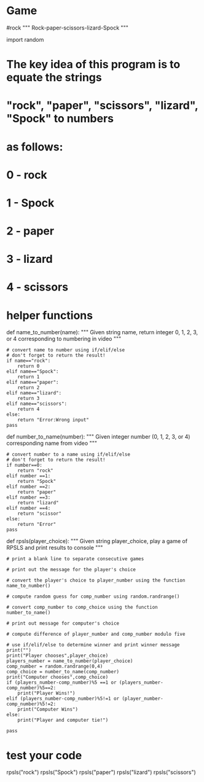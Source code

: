 # Game
#rock
"""
Rock-paper-scissors-lizard-Spock
"""

import random

# The key idea of this program is to equate the strings
# "rock", "paper", "scissors", "lizard", "Spock" to numbers
# as follows:
#
# 0 - rock
# 1 - Spock
# 2 - paper
# 3 - lizard
# 4 - scissors

# helper functions
    
def name_to_number(name):
    """
    Given string name, return integer 0, 1, 2, 3, or 4 
    corresponding to numbering in video
    """
  
    # convert name to number using if/elif/else
    # don't forget to return the result!
    if name=="rock":
        return 0
    elif name=="Spock":
        return 1
    elif name=="paper":
        return 2
    elif name=="lizard":
        return 3
    elif name=="scissors":
        return 4
    else:
        return "Error:Wrong input"
    pass
    
def number_to_name(number):
    """
    Given integer number (0, 1, 2, 3, or 4)
    corresponding name from video
    """
    
    # convert number to a name using if/elif/else
    # don't forget to return the result!
    if number==0:
        return "rock"
    elif number ==1:
        return "Spock"
    elif number ==2:
        return "paper"
    elif number ==3:
        return "lizard"
    elif number ==4:
        return "scissor"
    else:
        return "Error"
    pass


def rpsls(player_choice):
    """
    Given string player_choice, play a game of RPSLS 
    and print results to console
    """
    
    # print a blank line to separate consecutive games
    
    # print out the message for the player's choice

    # convert the player's choice to player_number using the function name_to_number()

    # compute random guess for comp_number using random.randrange()

    # convert comp_number to comp_choice using the function number_to_name()
    
    # print out message for computer's choice

    # compute difference of player_number and comp_number modulo five

    # use if/elif/else to determine winner and print winner message
    print("")
    print("Player chooses",player_choice)
    players_number = name_to_number(player_choice)
    comp_number = random.randrange(0,4)
    comp_choice = number_to_name(comp_number)
    print("Computer chooses",comp_choice)
    if (players_number-comp_number)%5 ==1 or (players_number-comp_number)%5==2:
        print("Player Wins!")
    elif (players_number-comp_number)%5!=1 or (player_number-comp_number)%5!=2:
        print("Computer Wins")
    else:
        print("Player and computer tie!")
    
    pass
     
    
# test your code
rpsls("rock")
rpsls("Spock")
rpsls("paper")
rpsls("lizard")
rpsls("scissors")


